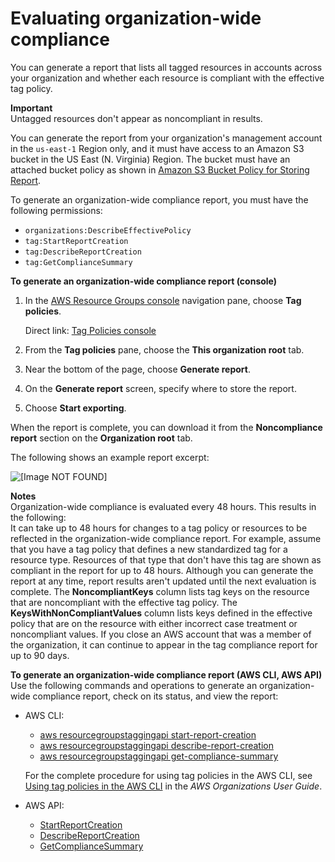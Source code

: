 # Evaluating organization\-wide compliance<a name="tag-policies-orgs-evaluating-org-wide-compliance"></a>

You can generate a report that lists all tagged resources in accounts across your organization and whether each resource is compliant with the effective tag policy\.

**Important**  
Untagged resources don't appear as noncompliant in results\. 

You can generate the report from your organization's management account in the `us-east-1` Region only, and it must have access to an Amazon S3 bucket in the US East \(N\. Virginia\) Region\. The bucket must have an attached bucket policy as shown in [Amazon S3 Bucket Policy for Storing Report](tag-policies-prereqs.md#bucket-policy)\. 

To generate an organization\-wide compliance report, you must have the following permissions:
+ `organizations:DescribeEffectivePolicy`
+ `tag:StartReportCreation`
+ `tag:DescribeReportCreation`
+ `tag:GetComplianceSummary`

**To generate an organization\-wide compliance report \(console\)**

1. In the [AWS Resource Groups console](https://console.aws.amazon.com/resource-groups) navigation pane, choose **Tag policies**\.

   Direct link: [Tag Policies console](https://console.aws.amazon.com/resource-groups/tag-policies/)

1. From the **Tag policies** pane, choose the **This organization root** tab\.

1. Near the bottom of the page, choose **Generate report**\.

1. On the **Generate report** screen, specify where to store the report\. 

1. Choose **Start exporting**\.

When the report is complete, you can download it from the **Noncompliance report** section on the **Organization root** tab\. 

The following shows an example report excerpt:

![\[Image NOT FOUND\]](http://docs.aws.amazon.com/ARG/latest/userguide/images/tag-policy-summary-report.PNG)

**Notes**  
Organization\-wide compliance is evaluated every 48 hours\. This results in the following:  
It can take up to 48 hours for changes to a tag policy or resources to be reflected in the organization\-wide compliance report\. For example, assume that you have a tag policy that defines a new standardized tag for a resource type\. Resources of that type that don't have this tag are shown as compliant in the report for up to 48 hours\.
Although you can generate the report at any time, report results aren't updated until the next evaluation is complete\.
The **NoncompliantKeys** column lists tag keys on the resource that are noncompliant with the effective tag policy\.
The **KeysWithNonCompliantValues** column lists keys defined in the effective policy that are on the resource with either incorrect case treatment or noncompliant values\. 
If you close an AWS account that was a member of the organization, it can continue to appear in the tag compliance report for up to 90 days\.

**To generate an organization\-wide compliance report \(AWS CLI, AWS API\)**  
Use the following commands and operations to generate an organization\-wide compliance report, check on its status, and view the report:
+ AWS CLI:
  + [aws resourcegroupstaggingapi start\-report\-creation](https://docs.aws.amazon.com/cli/latest/reference/resourcegroupstaggingapi/start-report-creation.html)
  + [aws resourcegroupstaggingapi describe\-report\-creation](https://docs.aws.amazon.com/cli/latest/reference/resourcegroupstaggingapi/describe-report-creation.html)
  + [aws resourcegroupstaggingapi get\-compliance\-summary](https://docs.aws.amazon.com/cli/latest/reference/resourcegroupstaggingapi/get-compliance-summary.html)

  For the complete procedure for using tag policies in the AWS CLI, see [Using tag policies in the AWS CLI](https://docs.aws.amazon.com/organizations/latest/userguide/tag-policy-cli.html) in the *AWS Organizations User Guide*\.
+ AWS API:
  + [StartReportCreation](https://docs.aws.amazon.com/resourcegroupstagging/latest/APIReference/API_StartReportCreation.html)
  + [DescribeReportCreation](https://docs.aws.amazon.com/resourcegroupstagging/latest/APIReference/API_DescribeReportCreation.html)
  + [GetComplianceSummary](https://docs.aws.amazon.com/resourcegroupstagging/latest/APIReference/API_GetComplianceSummary.html)
